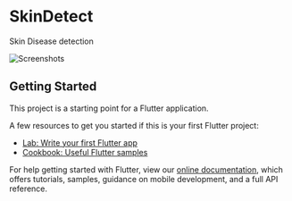 # SkinDetect

Skin Disease detection

![Screenshots](https://user-images.githubusercontent.com/25379378/68987982-120d7b00-07e5-11ea-942d-3ec0cbd8fe4c.png)

## Getting Started

This project is a starting point for a Flutter application.

A few resources to get you started if this is your first Flutter project:

- [Lab: Write your first Flutter app](https://flutter.dev/docs/get-started/codelab)
- [Cookbook: Useful Flutter samples](https://flutter.dev/docs/cookbook)

For help getting started with Flutter, view our
[online documentation](https://flutter.dev/docs), which offers tutorials,
samples, guidance on mobile development, and a full API reference.
